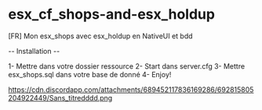 # esx_cf_shops-and-esx_holdup
[FR] Mon esx_shops avec esx_holdup en NativeUI et bdd
 
-- Installation --

1- Mettre dans votre dossier ressource 2- Start dans server.cfg 3- Mettre esx_shops.sql dans votre base de donné 4- Enjoy!

https://cdn.discordapp.com/attachments/689452117836169286/692815805204922449/Sans_titredddd.png 
